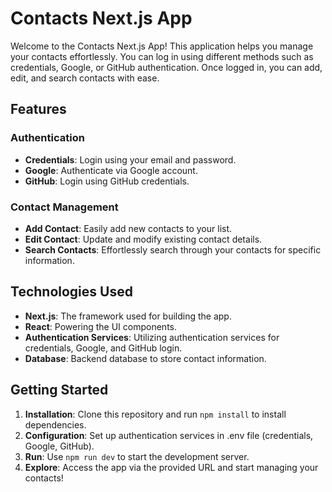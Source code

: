# Contacts Next.js App

Welcome to the Contacts Next.js App! This application helps you manage your contacts effortlessly. You can log in using different methods such as credentials, Google, or GitHub authentication. Once logged in, you can add, edit, and search contacts with ease.

## Features

### Authentication
- **Credentials**: Login using your email and password.
- **Google**: Authenticate via Google account.
- **GitHub**: Login using GitHub credentials.

### Contact Management
- **Add Contact**: Easily add new contacts to your list.
- **Edit Contact**: Update and modify existing contact details.
- **Search Contacts**: Effortlessly search through your contacts for specific information.

## Technologies Used

- **Next.js**: The framework used for building the app.
- **React**: Powering the UI components.
- **Authentication Services**: Utilizing authentication services for credentials, Google, and GitHub login.
- **Database**: Backend database to store contact information.

## Getting Started

1. **Installation**: Clone this repository and run `npm install` to install dependencies.
2. **Configuration**: Set up authentication services in .env file (credentials, Google, GitHub).
3. **Run**: Use `npm run dev` to start the development server.
4. **Explore**: Access the app via the provided URL and start managing your contacts!
